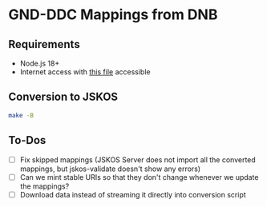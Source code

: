 # GND-DDC Mappings from DNB

## Requirements
- Node.js 18+
- Internet access with [this file](https://data.dnb.de/opendata/authorities-gnd_lds.nt.gz) accessible

## Conversion to JSKOS

```bash
make -B
```

## To-Dos
- [ ] Fix skipped mappings (JSKOS Server does not import all the converted mappings, but jskos-validate doesn't show any errors)
- [ ] Can we mint stable URIs so that they don't change whenever we update the mappings?
- [ ] Download data instead of streaming it directly into conversion script
